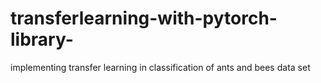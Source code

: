 # transferlearning-with-pytorch-library-
implementing transfer learning in classification of ants and bees data set
